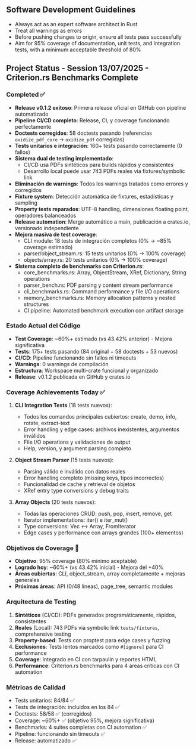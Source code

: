 ## Software Development Guidelines

- Always act as an expert software architect in Rust
- Treat all warnings as errors
- Before pushing changes to origin, ensure all tests pass successfully
- Aim for 95% coverage of documentation, unit tests, and integration tests, with a minimum acceptable threshold of 80%

## Project Status - Session 13/07/2025 - Criterion.rs Benchmarks Complete

### Completed ✅
- **Release v0.1.2 exitoso**: Primera release oficial en GitHub con pipeline automatizado
- **Pipeline CI/CD completo**: Release, CI, y coverage funcionando perfectamente
- **Doctests corregidos**: 58 doctests pasando (referencias `oxidize_pdf_core` → `oxidize_pdf` corregidas)
- **Tests unitarios e integración**: 160+ tests pasando correctamente (0 fallos)
- **Sistema dual de testing implementado**: 
  - CI/CD usa PDFs sintéticos para builds rápidos y consistentes
  - Desarrollo local puede usar 743 PDFs reales via fixtures/symbolic link
- **Eliminación de warnings**: Todos los warnings tratados como errores y corregidos
- **Fixture system**: Detección automática de fixtures, estadísticas y sampling
- **Property tests reparados**: UTF-8 handling, dimensiones floating point, operadores balanceados
- **Release automation**: Merge automático a main, publicación a crates.io, versionado independiente
- **Mejora masiva de test coverage**:
  - CLI module: 18 tests de integración completos (0% → ~85% coverage estimado)
  - parser/object_stream.rs: 15 tests unitarios (0% → 100% coverage)  
  - objects/array.rs: 20 tests unitarios (0% → 100% coverage)
- **Sistema completo de benchmarks con Criterion.rs**:
  - core_benchmarks.rs: Array, ObjectStream, XRef, Dictionary, String operations
  - parser_bench.rs: PDF parsing y content stream performance 
  - cli_benchmarks.rs: Command performance y file I/O operations
  - memory_benchmarks.rs: Memory allocation patterns y nested structures
  - CI pipeline: Automated benchmark execution con artifact storage

### Estado Actual del Código
- **Test Coverage**: ~60%+ estimado (vs 43.42% anterior) - Mejora significativa
- **Tests**: 175+ tests pasando (84 original + 58 doctests + 53 nuevos)
- **CI/CD**: Pipeline funcionando sin fallos ni timeouts
- **Warnings**: 0 warnings de compilación
- **Estructura**: Workspace multi-crate funcional y organizado
- **Release**: v0.1.2 publicada en GitHub y crates.io

### Coverage Achievements Today ✅
1. **CLI Integration Tests** (18 tests nuevos):
   - Todos los comandos principales cubiertos: create, demo, info, rotate, extract-text
   - Error handling y edge cases: archivos inexistentes, argumentos inválidos
   - File I/O operations y validaciones de output
   - Help, version, y argument parsing completo

2. **Object Stream Parser** (15 tests nuevos):
   - Parsing válido e inválido con datos reales
   - Error handling completo (missing keys, tipos incorrectos)
   - Funcionalidad de cache y retrieval de objetos
   - XRef entry type conversions y debug traits

3. **Array Objects** (20 tests nuevos):
   - Todas las operaciones CRUD: push, pop, insert, remove, get
   - Iterator implementations: iter() e iter_mut()
   - Type conversions: Vec ↔ Array, FromIterator
   - Edge cases y performance con arrays grandes (100+ elementos)

### Objetivos de Coverage 🎯
- **Objetivo**: 95% coverage (80% mínimo aceptable)
- **Logrado hoy**: ~60%+ (vs 43.42% inicial) - Mejora del +40%
- **Áreas cubiertas**: CLI, object_stream, array completamente + mejoras generales
- **Próximas áreas**: API (0/48 líneas), page_tree, semantic modules

### Arquitectura de Testing
1. **Sintéticos** (CI/CD): PDFs generados programáticamente, rápidos, consistentes
2. **Reales** (Local): 743 PDFs via symbolic link `tests/fixtures`, comprehensive testing
3. **Property-based**: Tests con proptest para edge cases y fuzzing
4. **Exclusiones**: Tests lentos marcados como `#[ignore]` para CI performance
5. **Coverage**: Integrado en CI con tarpaulin y reportes HTML
6. **Performance**: Criterion.rs benchmarks para 4 áreas críticas con CI automation

### Métricas de Calidad
- Tests unitarios: 84/84 ✅
- Tests de integración: incluidos en los 84 ✅ 
- Doctests: 58/58 ✅ (corregidos)
- Coverage: ~60%+ ✅ (objetivo 95%, mejora significativa)
- Benchmarks: 4 suites completas con CI automation ✅
- Pipeline: funcionando sin timeouts ✅
- Release: automatizado ✅